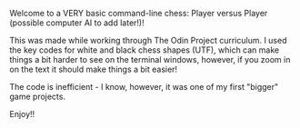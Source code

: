 Welcome to a VERY basic command-line chess: Player versus Player (possible computer AI to add later!)!

This was made while working through The Odin Project curriculum. I used the key codes for white and black chess shapes (UTF), which can make things a bit harder to see on the terminal windows, however, if you zoom in on the text it should make things a bit easier!

The code is inefficient - I know, however, it was one of my first "bigger" game projects.

Enjoy!!